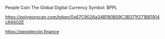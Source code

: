 People Coin
The Global Digital Currency
Symbol: $PPL

https://polygonscan.com/token/0x67C9026a34B190B59C3B371f271B81914cA9402E

https://peoplecoin.finance
